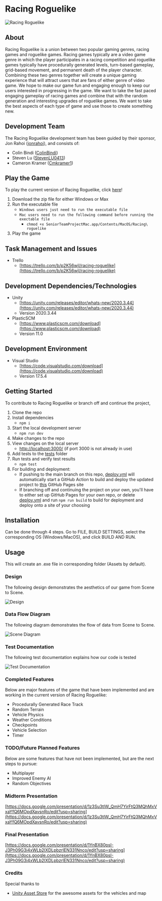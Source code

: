 # Racing Roguelike

![Racing Roguelike](https://github.com/rahoi/rogue_racer/blob/main/public/assets/MainMenu.png)

## About
Racing Roguelike is a union between two popular gaming genres, racing games and roguelike games. Racing games typically are a video game genre in which the player participates in a racing competition and roguelike games typically have procedurally generated levels, turn-based gameplay, grid-based movement, and permanent death of the player character. Combining these two genres together will create a unique gaming experience that will attract users that are fans of either genre of video game. We hope to make our game fun and engaging enough to keep our users interested in progressing in the game. We want to take the fast paced engaging gameplay of racing games and combine that with the random generation and interesting upgrades of roguelike games. We want to take the best aspects of each type of game and use those to create something new.

## Development Team
The Racing Roguelike development team has been guided by their sponsor, Jon Rahoi ([jonrahoi](https://github.com/jonrahoi)), and consists of:

- Colin Bindi ([ColinBindi](https://github.com/ColinBindi))
- Steven Lu ([StevenLU0413](https://github.com/StevenLU0413))
- Cameron Kramer ([Cmkramer1](https://github.com/Cmkramer1))

## Play the Game

To play the current version of Racing Roguelike, click [here](https://drive.google.com/drive/folders/1elPPeuwQ7TYmea-vtw8ple85nB8jkaCK?usp=sharing)!

1. Download the zip file for either Windows or Max
2. Run the executable file
    - `Windows users just need to run the executable file`
    - `Mac users need to run the following command before running the exectable file`
        - `chmod +x SeniorTeamProjectMac.app/Contents/MacOS/Racing\ roguelike`
3. Play the game

## Task Management and Issues
- Trello
    - [https://trello.com/b/p2K56wjI/racing-roguelike](https://trello.com/b/p2K56wjI/racing-roguelike)

## Development Dependencies/Technologies
- Unity
    - [https://unity.com/releases/editor/whats-new/2020.3.44](https://unity.com/releases/editor/whats-new/2020.3.44)
    - Version 2020.3.44
- PlasticSCM
    - [https://www.plasticscm.com/download](https://www.plasticscm.com/download)
    - Version 11.0

## Development Environment
- Visual Studio
    - [https://code.visualstudio.com/download](https://code.visualstudio.com/download)
    - Version 17.5.4

## Getting Started
To contribute to Racing Roguelike or branch off and continue the project,

1. Clone the repo
2. Install dependencies
    - `npm i`
3. Start the local development server
    - `npm run dev`
4. Make changes to the repo
5. View changes on the local server
    - [http://localhost:3000/](http://localhost:3000/) (if port 3000 is not already in use)
6. Add tests to the [tests](https://github.com/rahoi/racing-roguelike/tree/main/tests) folder
7. Run tests and verify test results
    - `npm test`
8. For building and deployment:
    - If pushing to the main branch on this repo, [deploy.yml](https://github.com/rahoi/racing-roguelike/blob/main/.github/workflows/deploy.yml) will automatically start a GitHub Action to build and deploy the updated project to [this](https://rahoi.github.io/racing-roguelike/) GitHub Pages site
    - If branching off and continuing the project on your own, you'll have to either set up GitHub Pages for your own repo, or delete [deploy.yml](https://github.com/rahoi/racing-roguelike/blob/main/.github/workflows/deploy.yml) and run `npm run build` to build for deployment and deploy onto a site of your choosing

## Installation
Can be done through 4 steps. Go to FILE, BUILD SETTINGS, select the corresponding OS (Windows/MacOS), and click BUILD AND RUN.

## Usage
This will create an .exe file in corresponding folder (Assets by default).

### Design
The following design demonstrates the aesthetics of our game from Scene to Scene.

![Design](https://github.com/rahoi/rogue_racer/blob/main/public/assets/Design.png)

### Data Flow Diagram
The following diagram demonstrates the flow of data from Scene to Scene.

![Scene Diagram](https://github.com/rahoi/rogue_racer/blob/main/public/assets/DataFlow.png)

### Test Documentation
The following test documentation explains how our code is tested

![Test Documentation](https://docs.google.com/document/d/1etIqaaAcKjNOm8D7NVJk7PTZm3ewYiJLcNySeKN1SgM/edit?usp=sharing)

### Completed Features
Below are major features of the game that have been implemented and are working in the current version of Racing Roguelike:

- Procedurally Generated Race Track
- Random Terrain
- Vehicle Physics
- Weather Conditions
- Checkpoints
- Vehicle Selection
- Timer

### TODO/Future Planned Features
Below are some features that have not been implemented, but are the next steps to pursue:

- Multiplayer
- Improved Enemy AI
- Random Objectives

### Midterm Presentation
[https://docs.google.com/presentation/d/1z3Su3tlW_QmH7YirFtQ3MQhMxVxaYfQ6MOpdXavsnRo/edit?usp=sharing](https://docs.google.com/presentation/d/1z3Su3tlW_QmH7YirFtQ3MQhMxVxaYfQ6MOpdXavsnRo/edit?usp=sharing)

### Final Presentation
[https://docs.google.com/presentation/d/1YnBX80psI-J3Ph09G3i4xWLb2IXDLpbzrlEN331Nnco/edit?usp=sharing](https://docs.google.com/presentation/d/1YnBX80psI-J3Ph09G3i4xWLb2IXDLpbzrlEN331Nnco/edit?usp=sharing)

### Credits
Special thanks to

- [Unity Asset Store](https://assetstore.unity.com/) for the awesome assets for the vehicles and map
